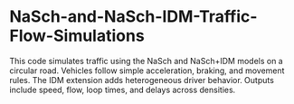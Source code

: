 # NaSch-and-NaSch-IDM-Traffic-Flow-Simulations
This code simulates traffic using the NaSch and NaSch+IDM models on a circular road. Vehicles follow simple acceleration, braking, and movement rules. The IDM extension adds heterogeneous driver behavior. Outputs include speed, flow, loop times, and delays across densities. 
